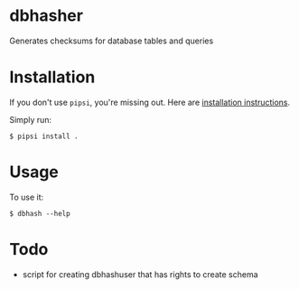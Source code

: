# dbhasher

Generates checksums for database tables and queries


# Installation

If you don't use `pipsi`, you're missing out.
Here are [installation instructions](https://github.com/mitsuhiko/pipsi#readme).

Simply run:

    $ pipsi install .


# Usage

To use it:

    $ dbhash --help


# Todo

- script for creating dbhashuser that has rights to create schema
